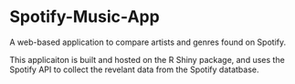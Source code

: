 # Spotify-Music-App
A web-based application to compare artists and genres found on Spotify.

This applicaiton is built and hosted on the R Shiny package, and uses the Spotify API to collect the revelant data from the Spotify datatbase.
